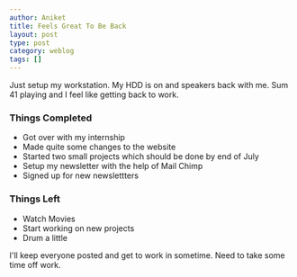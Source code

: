 ```yaml
---
author: Aniket
title: Feels Great To Be Back
layout: post
type: post
category: weblog
tags: []
---
```


Just setup my workstation. My HDD is on and speakers back with me. Sum 41 playing and I feel like getting back to work.

### Things Completed

* Got over with my internship
* Made quite some changes to the website
* Started two small projects which should be done by end of July
* Setup my newsletter with the help of Mail Chimp
* Signed up for new newslettters

### Things Left

* Watch Movies
* Start working on new projects
* Drum a little

I'll keep everyone posted and get to work in sometime. Need to take some time off work.